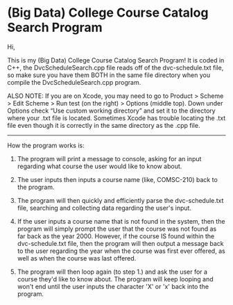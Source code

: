 # (Big Data) College Course Catalog Search Program 

Hi,

This is my (Big Data) College Course Catalog Search Program!
It is coded in C++, the DvcScheduleSearch.cpp file reads off of the dvc-schedule.txt file, so make sure you have them BOTH in the same file directory when you compile the DvcScheduleSearch.cpp program.


ALSO NOTE:
If you are on Xcode, you may need to go to Product > Scheme > Edit Scheme > Run test (on the right) > Options (middle top).
Down under Options check “Use custom working directory” and set it to the directory where your .txt file is located.
Sometimes Xcode has trouble locating the .txt file even though it is correctly in the same directory as the .cpp file. 

------------------------------------------------------------------------------------------------------------------------------
How the program works is:

  1. The program will print a message to console, asking for an input regarding what course the user would like to know about.
  
  2. The user inputs then inputs a course name (like, COMSC-210) back to the program. 
  
  3. The program will then quickly and efficiently parse the dvc-schedule.txt file, searching and collecting data regarding the user's input.
  
  4. If the user inputs a course name that is not found in the system, then the program will simply prompt the user that the course was not found as far back as the year 2000. However, if the course IS found within the dvc-schedule.txt file, then the program will then output a message back to the user regarding the year when the course was first ever offered, as well as when the course was last offered.
  
  5. The program will then loop again (to step 1.) and ask the user for a course they'd like to know about. The program will keep looping and won't end until the user inputs the character 'X' or 'x' back into the program.
 
